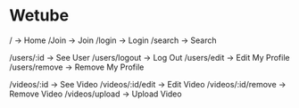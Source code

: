# Wetube

/ -> Home
/Join -> Join
/login -> Login
/search -> Search

/users/:id -> See User
/users/logout -> Log Out
/users/edit -> Edit My Profile
/users/remove -> Remove My Profile

/videos/:id -> See Video
/videos/:id/edit -> Edit Video
/videos/:id/remove -> Remove Video
/videos/upload -> Upload Video